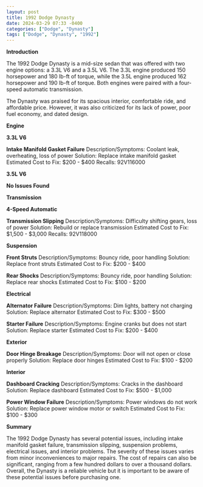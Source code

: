 ```yaml
---
layout: post
title: 1992 Dodge Dynasty
date: 2024-03-29 07:33 -0400
categories: ["Dodge", "Dynasty"]
tags: ["Dodge", "Dynasty", "1992"]
---
```

**Introduction**

The 1992 Dodge Dynasty is a mid-size sedan that was offered with two engine options: a 3.3L V6 and a 3.5L V6. The 3.3L engine produced 150 horsepower and 180 lb-ft of torque, while the 3.5L engine produced 162 horsepower and 190 lb-ft of torque. Both engines were paired with a four-speed automatic transmission.

The Dynasty was praised for its spacious interior, comfortable ride, and affordable price. However, it was also criticized for its lack of power, poor fuel economy, and dated design.

**Engine**

**3.3L V6**

**Intake Manifold Gasket Failure**
Description/Symptoms: Coolant leak, overheating, loss of power
Solution: Replace intake manifold gasket
Estimated Cost to Fix: $200 - $400
Recalls: 92V116000

**3.5L V6**

**No Issues Found**

**Transmission**

**4-Speed Automatic**

**Transmission Slipping**
Description/Symptoms: Difficulty shifting gears, loss of power
Solution: Rebuild or replace transmission
Estimated Cost to Fix: $1,500 - $3,000
Recalls: 92V118000

**Suspension**

**Front Struts**
Description/Symptoms: Bouncy ride, poor handling
Solution: Replace front struts
Estimated Cost to Fix: $200 - $400

**Rear Shocks**
Description/Symptoms: Bouncy ride, poor handling
Solution: Replace rear shocks
Estimated Cost to Fix: $100 - $200

**Electrical**

**Alternator Failure**
Description/Symptoms: Dim lights, battery not charging
Solution: Replace alternator
Estimated Cost to Fix: $300 - $500

**Starter Failure**
Description/Symptoms: Engine cranks but does not start
Solution: Replace starter
Estimated Cost to Fix: $200 - $400

**Exterior**

**Door Hinge Breakage**
Description/Symptoms: Door will not open or close properly
Solution: Replace door hinges
Estimated Cost to Fix: $100 - $200

**Interior**

**Dashboard Cracking**
Description/Symptoms: Cracks in the dashboard
Solution: Replace dashboard
Estimated Cost to Fix: $500 - $1,000

**Power Window Failure**
Description/Symptoms: Power windows do not work
Solution: Replace power window motor or switch
Estimated Cost to Fix: $100 - $300

**Summary**

The 1992 Dodge Dynasty has several potential issues, including intake manifold gasket failure, transmission slipping, suspension problems, electrical issues, and interior problems. The severity of these issues varies from minor inconveniences to major repairs. The cost of repairs can also be significant, ranging from a few hundred dollars to over a thousand dollars. Overall, the Dynasty is a reliable vehicle but it is important to be aware of these potential issues before purchasing one.

